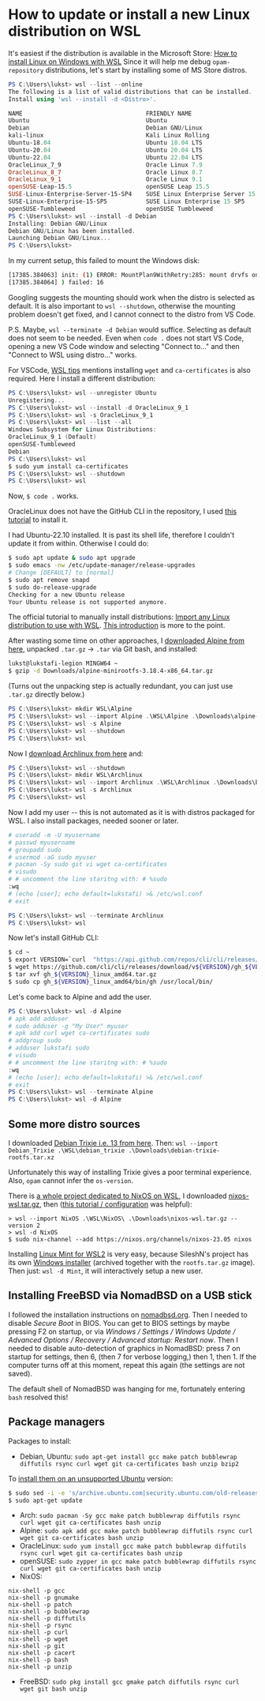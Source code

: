 # How to update or install a new Linux distribution on WSL

It's easiest if the distribution is available in the Microsoft Store:
[How to install Linux on Windows with WSL](https://learn.microsoft.com/en-gb/windows/wsl/install)
Since it will help me debug `opam-repository` distributions, let's start by installing some of MS Store distros.

```PowerShell
PS C:\Users\lukst> wsl --list --online
The following is a list of valid distributions that can be installed.
Install using 'wsl --install -d <Distro>'.

NAME                                   FRIENDLY NAME
Ubuntu                                 Ubuntu
Debian                                 Debian GNU/Linux
kali-linux                             Kali Linux Rolling
Ubuntu-18.04                           Ubuntu 18.04 LTS
Ubuntu-20.04                           Ubuntu 20.04 LTS
Ubuntu-22.04                           Ubuntu 22.04 LTS
OracleLinux_7_9                        Oracle Linux 7.9
OracleLinux_8_7                        Oracle Linux 8.7
OracleLinux_9_1                        Oracle Linux 9.1
openSUSE-Leap-15.5                     openSUSE Leap 15.5
SUSE-Linux-Enterprise-Server-15-SP4    SUSE Linux Enterprise Server 15 SP4
SUSE-Linux-Enterprise-15-SP5           SUSE Linux Enterprise 15 SP5
openSUSE-Tumbleweed                    openSUSE Tumbleweed
PS C:\Users\lukst> wsl --install -d Debian
Installing: Debian GNU/Linux
Debian GNU/Linux has been installed.
Launching Debian GNU/Linux...
PS C:\Users\lukst>
```

In my current setup, this failed to mount the Windows disk:

```bash
[17385.384063] init: (1) ERROR: MountPlan9WithRetry:285: mount drvfs on /mnt/c (cache=mmap,noatime,msize=262144,trans=virtio,aname=drvfs;path=C:\;uid=0;gid=0;symlinkroot=/mnt/
[17385.384064] ) failed: 16
```

Googling suggests the mounting should work when the distro is selected as default. It is also important to `wsl --shutdown`, otherwise the mounting problem doesn't get fixed, and I cannot connect to the distro from VS Code.

P.S. Maybe, `wsl --terminate -d Debian` would suffice. Selecting as default does not seem to be needed. Even when `code .` does not start VS Code, opening a new VS Code window and selecting "Connect to..." and then "Connect to WSL using distro..." works.

For VSCode, [WSL tips](https://code.visualstudio.com/docs/remote/troubleshooting#_wsl-tips) mentions installing `wget` and `ca-certificates` is also required. Here I install a different distribution:

```PowerShell
PS C:\Users\lukst> wsl --unregister Ubuntu
Unregistering...
PS C:\Users\lukst> wsl --install -d OracleLinux_9_1
PS C:\Users\lukst> wsl -s OracleLinux_9_1
PS C:\Users\lukst> wsl --list --all
Windows Subsystem for Linux Distributions:
OracleLinux_9_1 (Default)
openSUSE-Tumbleweed
Debian
PS C:\Users\lukst> wsl
$ sudo yum install ca-certificates
PS C:\Users\lukst> wsl --shutdown
PS C:\Users\lukst> wsl
```

Now, `$ code .` works.

OracleLinux does not have the GitHub CLI in the repository, I used [this tutorial](https://computingforgeeks.com/how-to-install-github-cli-on-linux-and-windows/?expand_article=1) to install it.

I had Ubuntu-22.10 installed. It is past its shell life, therefore I couldn't update it from within. Otherwise I could do:

```bash
$ sudo apt update & sudo apt upgrade
$ sudo emacs -nw /etc/update-manager/release-upgrades
# Change [DEFAULT] to [normal]
$ sudo apt remove snapd
$ sudo do-release-upgrade
Checking for a new Ubuntu release
Your Ubuntu release is not supported anymore.
```

The official tutorial to manually install distributions: [Import any Linux distribution to use with WSL](https://github.com/MicrosoftDocs/WSL/blob/main/WSL/use-custom-distro.md). [This introduction](https://dev.to/milolav/manually-installing-wsl2-distributions-41b4) is more to the point.

After wasting some time on other approaches, I [downloaded Alpine from here](https://github.com/alpinelinux/docker-alpine/blob/e7f8cc3aebd309337497c1e794db9aabbb9902c0/x86_64/alpine-minirootfs-3.18.4-x86_64.tar.gz), unpacked `.tar.gz` -> `.tar` via Git bash, and installed:

```bash
lukst@lukstafi-legion MINGW64 ~
$ gzip -d Downloads/alpine-minirootfs-3.18.4-x86_64.tar.gz
```

(Turns out the unpacking step is actually redundant, you can just use `.tar.gz` directly below.)

```PowerShell
PS C:\Users\lukst> mkdir WSL\Alpine
PS C:\Users\lukst> wsl --import Alpine .\WSL\Alpine .\Downloads\alpine-minirootfs-3.18.4-x86_64.tar
PS C:\Users\lukst> wsl -s Alpine
PS C:\Users\lukst> wsl --shutdown
PS C:\Users\lukst> wsl
```

Now I [download Archlinux from here](https://gitlab.archlinux.org/archlinux/archlinux-docker/-/package_files/5238/download) and:

```PowerShell
PS C:\Users\lukst> wsl --shutdown
PS C:\Users\lukst> mkdir WSL\Archlinux
PS C:\Users\lukst> wsl --import Archlinux .\WSL\Archlinux .\Downloads\base-20231029.0.188123.tar
PS C:\Users\lukst> wsl -s Archlinux
PS C:\Users\lukst> wsl
```

Now I add my user -- this is not automated as it is with distros packaged for WSL. I also install packages, needed sooner or later.

```sh
# useradd -m -U myusername
# passwd myusername
# groupadd sudo
# usermod -aG sudo myuser
# pacman -Sy sudo git vi wget ca-certificates
# visudo
# # uncomment the line staritng with: # %sudo
:wq
# (echo [user]; echo default=lukstafi) >& /etc/wsl.conf
# exit
```

```PowerShell
PS C:\Users\lukst> wsl --terminate Archlinux
PS C:\Users\lukst> wsl
```

Now let's install GitHub CLI:

```sh
$ cd ~
$ export VERSION=`curl  "https://api.github.com/repos/cli/cli/releases/latest" | grep '"tag_name"' | sed -E 's/.*"([^"]+)".*/\1/' | cut -c2-`
$ wget https://github.com/cli/cli/releases/download/v${VERSION}/gh_${VERSION}_linux_amd64.tar.gz
$ tar xvf gh_${VERSION}_linux_amd64.tar.gz
$ sudo cp gh_${VERSION}_linux_amd64/bin/gh /usr/local/bin/
```

Let's come back to Alpine and add the user.

```PowerShell
PS C:\Users\lukst> wsl -d Alpine
# apk add adduser
# sudo adduser -g "My User" myuser
# apk add curl wget ca-certificates sudo
# addgroup sudo
# adduser lukstafi sudo
# visudo
# # uncomment the line staritng with: # %sudo
:wq
# (echo [user]; echo default=lukstafi) >& /etc/wsl.conf
# exit
PS C:\Users\lukst> wsl --terminate Alpine
PS C:\Users\lukst> wsl -d Alpine
```

## Some more distro sources

I downloaded [Debian Trixie i.e. 13 from here](https://github.com/debuerreotype/docker-debian-artifacts/blob/feccbb81c63226a8bf2e38315fc025a91fdd95dc/trixie/rootfs.tar.xz).
Then: `wsl --import Debian_Trixie .\WSL\debian_trixie .\Downloads\debian-trixie-rootfs.tar.xz`

Unfortunately this way of installing Trixie gives a poor terminal experience. Also, `opam` cannot infer the `os-version`.

There is [a whole project dedicated to NixOS on WSL](https://github.com/nix-community/NixOS-WSL), I downloaded [nixos-wsl.tar.gz](https://github.com/nix-community/NixOS-WSL/releases/download/23.5.5.2/nixos-wsl.tar.gz), then ([this tutorial / configuration](https://github.com/LGUG2Z/nixos-wsl-starter) was helpful):

```shell
> wsl --import NixOS .\WSL\NixOS\ .\Downloads\nixos-wsl.tar.gz --version 2
> wsl -d NixOS
$ sudo nix-channel --add https://nixos.org/channels/nixos-23.05 nixos
```

Installing [Linux Mint for WSL2](https://github.com/sileshn/LinuxmintWSL2) is very easy, because SileshN's project has its own [Windows installer](https://github.com/sileshn/LinuxmintWSL2/releases) (archived together with the `rootfs.tar.gz` image). Then just: `wsl -d Mint`, it will interactively setup a new user.

## Installing FreeBSD via NomadBSD on a USB stick

I followed the installation instructions on [nomadbsd.org](https://www.nomadbsd.org/download.html). Then I needed to disable _Secure Boot_ in BIOS. You can get to BIOS settings by maybe pressing F2 on startup, or via _Windows / Settings / Windows Update / Advanced Options / Recovery / Advanced startup: Restart now_. Then I needed to disable auto-detection of graphics in NomadBSD: press 7 on startup for settings, then 6, (then 7 for verbose logging,) then 1, then 1. If the computer turns off at this moment, repeat this again (the settings are not saved).

The default shell of NomadBSD was hanging for me, fortunately entering `bash` resolved this!

## Package managers

Packages to install:

* Debian, Ubuntu: `sudo apt-get install gcc make patch bubblewrap diffutils rsync curl wget git ca-certificates bash unzip bzip2`

To [install them on an unsupported Ubuntu](https://medium.com/enekochan/install-software-in-unsupported-ubuntu-versions-with-apt-get-ea9b5bd18d2) version:

```bash
$ sudo sed -i -e 's/archive.ubuntu.com|security.ubuntu.com/old-releases.ubuntu.com/g' /etc/apt/sources.list
$ sudo apt-get update
```

* Arch: `sudo pacman -Sy gcc make patch bubblewrap diffutils rsync curl wget git ca-certificates bash unzip`
* Alpine: `sudo apk add gcc make patch bubblewrap diffutils rsync curl wget git ca-certificates bash unzip`
* OracleLinux: `sudo yum install gcc make patch bubblewrap diffutils rsync curl wget git ca-certificates bash unzip`
* openSUSE: `sudo zypper in gcc make patch bubblewrap diffutils rsync curl wget git ca-certificates bash unzip`
* NixOS:

```shell
nix-shell -p gcc
nix-shell -p gnumake
nix-shell -p patch
nix-shell -p bubblewrap
nix-shell -p diffutils
nix-shell -p rsync
nix-shell -p curl
nix-shell -p wget
nix-shell -p git
nix-shell -p cacert
nix-shell -p bash
nix-shell -p unzip
```

* FreeBSD: `sudo pkg install gcc gmake patch diffutils rsync curl wget git bash unzip`
